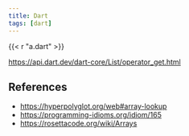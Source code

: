 ```yaml
---
title: Dart
tags: [dart]
---
```


{{< r "a.dart" >}}

<https://api.dart.dev/dart-core/List/operator_get.html>

## References

- <https://hyperpolyglot.org/web#array-lookup>
- <https://programming-idioms.org/idiom/165>
- <https://rosettacode.org/wiki/Arrays>
